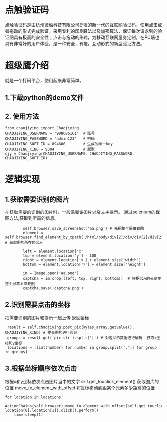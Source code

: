 # 点触验证码

点触验证码是由杭州微触科技有限公司研发的新一代的互联网验证码，使用点击或者拖动的形式完成验证。采用专利的印刷算法以及加密算法，保证每次请求到的验证图具有极高的安全性；点击与拖动的形式，为移动互联网量身定制，在PC端也具有非常好的用户体验，是一种安全，有趣，互动形式的新型验证方法。

# 超级鹰介绍
就是一个打码平台，使用起来非常简单。
## 1.下载python的demo文件 
## 2. 使用方法
```
from chaojiying import Chaojiying
CHAOJIYING_USERNAME = '908686161'  # 账号
CHAOJIYING_PASSWORD = 'admin123'   # 密码
CHAOJIYING_SOFT_ID = 894600        # 生成的唯一key
CHAOJIYING_KIND = 9004             # 题型
cjy = Chaojiying(CHAOJIYING_USERNAME, CHAOJIYING_PASSWORD, CHAOJIYING_SOFT_ID)
```

# 


# 逻辑实现

## 1.获取需要识别的图片
在获取需要的识别的图片时，一般需要讲图片以及文字提示。
通过selenium的截图方法,获取到所需的信息。
```
        self.browser.save_screenshot('aa.png') # 先把整个屏幕截图
        element = self.browser.find_element_by_xpath('/html/body/div[2]/div/div[2]/div[2]/div[3]/div/div[2]/div[3]/div/div') # 获取图片所在的div

        left = element.location['x']
        top = element.location['y'] - 100
        right = element.location['x'] + element.size['width']
        bottom = element.location['y'] + element.size['height']

        im = Image.open('aa.png')
        captcha = im.crop((left, top, right, bottom))  # 根据div的长宽在整个屏幕上面截图
        captcha.save('captcha.png')
 ```
 
## 2.识别需要点击的坐标
把需要识别的图片和提示一起上传 返回坐标
```
 result = self.chaojiying.post_pic(bytes_array.getvalue(), CHAOJIYING_KIND) # 提交图片进行验证
 groups = result.get('pic_str').split('|') # 对返回的数据进行解析  获取x坐标和y坐标
 locations = [[int(number) for number in group.split(',')] for group in groups]
```

## 3.根据坐标顺序依次点击
 根据x和y坐标依次点击图片当中的文字
 self.get_touclick_element() 获取图片的位置
 move_to_element_with_offset  将鼠标移动到距某个元素多少距离的位置
```
for location in locations:
    ActionChains(self.browser).move_to_element_with_offset(self.get_touclick_element(), location[0],location[1]).click().perform()
    time.sleep(1)
```
